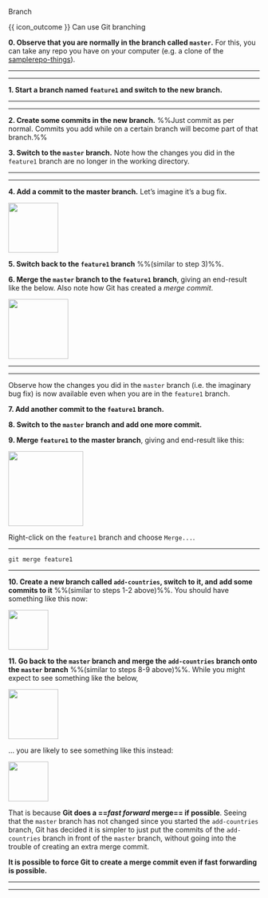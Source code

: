 <span id="title">Branch</span>

<span id="prereqs"><panel src="../../revisionControl/branching/unit-inElsewhere-asFlat.md" boilerplate header="{{ icon_prereq }} %%Project Management → Revision Control → Branching%%" /></span>

<span id="outcomes">{{ icon_outcome }} Can use Git branching</span>

<div id="body">

**0. Observe that you are normally in the branch called `master`.** For this, you can take any repo you have on your computer (e.g. a clone of the [samplerepo-things](https://github.com/se-edu/samplerepo-things)). 

<tabs>
  <tab header="SourceTree">
    <include src="./sourcetree_0.md" />
  <hr></tab>
  <tab header="CLI">
    <include src="./cli_0.md" />
  <hr></tab>
</tabs>

**1. Start a branch named `feature1` and switch to the new branch.**

<tabs>
  <tab header="SourceTree">
    <include src="./sourcetree_1.md" />
  <hr></tab>
  <tab header="CLI">
    <include src="./cli_1.md" />
  <hr></tab>
</tabs>

**2. Create some commits in the new branch.** %%Just commit as per normal. Commits you add while on a certain branch will become part of that branch.%%

**3. Switch to the `master` branch.** Note how the changes you did in the `feature1` branch are no longer in the working directory.

<tabs>
  <tab header="SourceTree">
    <include src="./sourcetree_2.md" />
  <hr></tab>
  <tab header="CLI">
    <include src="./cli_2.md" />
  <hr></tab>
</tabs>

**4. Add a commit to the master branch.** Let’s imagine it’s a bug fix.

<img src="{{baseUrl}}/gitAndGithub/branch/images/sourcetree_4.png" height="100" />
<p/>

**5. Switch back to the `feature1` branch** %%(similar to step 3)%%.

**6. Merge the `master` branch to the `feature1` branch**, giving an end-result like the below. Also note how Git has created a _merge commit_.

<img src="{{baseUrl}}/gitAndGithub/branch/images/sourcetree_5.png" height="120" />
<p/>

<tabs>
  <tab header="SourceTree">
    <include src="./sourcetree_3.md" />
  <hr></tab>
  <tab header="CLI">
    <include src="./cli_3.md" />
  <hr></tab>
</tabs>

Observe how the changes you did in the `master` branch (i.e. the imaginary bug fix) is now available even when you are in the `feature1` branch.

**7. Add another commit to the `feature1` branch.**

**8. Switch to the `master` branch and add one more commit.**

**9. Merge `feature1` to the master branch**, giving and end-result like this:

<img src="{{baseUrl}}/gitAndGithub/branch/images/sourcetree_6.png" height="150" />
<p/>

<tabs>
  <tab header="SourceTree">
  
Right-click on the `feature1` branch and choose `Merge...`. 
    
  <hr></tab>
  <tab header="CLI">
  
```
git merge feature1
```
    
  <hr></tab>
</tabs>

**10. Create a new branch called `add-countries`, switch to it, and add some commits to it** %%(similar to steps 1-2 above)%%. You should have something like this now:

<img src="{{baseUrl}}/gitAndGithub/branch/images/addCountriesBranchBeforeMerging.png" height="80" />
<p/>

**11. Go back to the `master` branch and merge the `add-countries` branch onto the `master` branch** %%(similar to steps 8-9 above)%%. While you might expect to see something like the below,

<img src="{{baseUrl}}/gitAndGithub/branch/images/addCountriesBranchNoFastForward.png" height="100" />
<p/>

... you are likely to see something like this instead:

<img src="{{baseUrl}}/gitAndGithub/branch/images/addCountriesBranchAfterMerging.png" height="80" />
<p/>

That is because **Git does a ==_fast forward_ merge== if possible**. Seeing that the `master` branch has not changed since you started the `add-countries` branch, Git has decided it is simpler to just put the commits of the `add-countries` branch in front of the `master` branch, without going into the trouble of creating an extra merge commit. 

**It is possible to force Git to create a merge commit even if fast forwarding is possible.**

<tabs>
  <tab header="SourceTree">
    <include src="./sourcetree_4.md" />
  <hr></tab>
  <tab header="CLI">
    <include src="./cli_4.md" />
  <hr></tab>
</tabs>

</div>

<div id="extras">
</div>